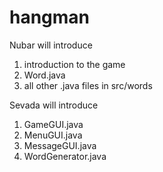 # hangman

Nubar will introduce 
1. introduction to the game
2. Word.java
3. all other .java files in src/words

Sevada will introduce
1. GameGUI.java
2. MenuGUI.java
3. MessageGUI.java
4. WordGenerator.java
